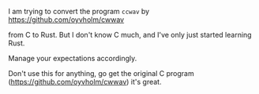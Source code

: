I am trying to convert the program `ccwav` by  
https://github.com/oyvholm/cwwav

from C to Rust. But I don't know C much, and I've only just started learning Rust. 

Manage your expectations accordingly.

Don't use this for anything, go get the original C program (https://github.com/oyvholm/cwwav) it's great.